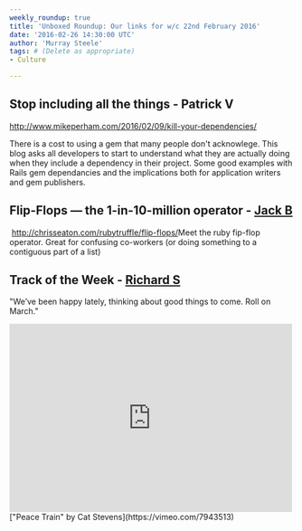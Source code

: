 ```yaml
---
weekly_roundup: true
title: 'Unboxed Roundup: Our links for w/c 22nd February 2016'
date: '2016-02-26 14:30:00 UTC'
author: 'Murray Steele'
tags: # (Delete as appropriate)
- Culture

---
```


## Stop including all the things - Patrick V

http://www.mikeperham.com/2016/02/09/kill-your-dependencies/

There is a cost to using a gem that many people don't acknowlege. This blog asks all developers to start to understand what they are actually doing when they include a dependency in their project.  Some good examples with Rails gem dependancies and the implications both for application writers and gem publishers.

## Flip-Flops — the 1-in-10-million operator - [Jack B](/people#jack-bracewell)
​
http://chrisseaton.com/rubytruffle/flip-flops/
​
Meet the ruby fip-flop operator. Great for confusing co-workers (or doing something to a contiguous part of a list)

## Track of the Week - [Richard S](/people#richard-stobart)

"We’ve been happy lately, thinking about good things to come. Roll on March."

<iframe src="https://player.vimeo.com/video/7943513" width="500" height="333" frameborder="0" webkitallowfullscreen mozallowfullscreen allowfullscreen></iframe>
["Peace Train" by Cat Stevens](https://vimeo.com/7943513)
